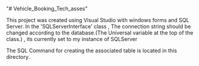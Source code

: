 "# Vehicle_Booking_Tech_asses" 

This project was created using Visual Studio with windows forms and SQL Server.
In the 'SQLServerInterface' class , The connection string should be changed according to the database.(The Universal variable at the top of the class.) , its currently
set to my instance of SQLServer


The SQL Command for creating the associated table is located in this directory.
 

